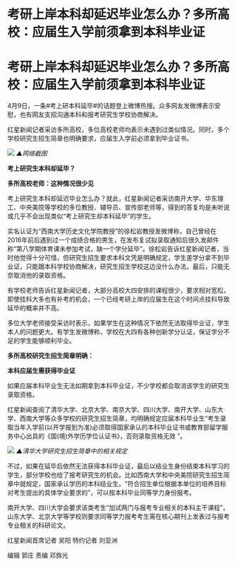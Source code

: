 # 考研上岸本科却延迟毕业怎么办？多所高校：应届生入学前须拿到本科毕业证

# 考研上岸本科却延迟毕业怎么办？多所高校：应届生入学前须拿到本科毕业证

4月9日，一条#考上研本科延毕#的话题登上微博热搜。众多网友发微博表示安慰，也有网友支招沟通本科和报考研究生学校协商解决。

红星新闻记者采访多所高校，多位高校老师均表示未遇到过类似情况。同时，多个学校研究生招生简章也明确要求，应届生入学前必须拿到毕业证书。

![](https://inews.gtimg.com/om_bt/O-PMWb3Eb1UD2BeEMlmKE13pAQisbVaW80Lpl7XR51Of8AA/1000)
_▲网络截图_

**考上研究生本科却延毕？**

**多所高校老师：这种情况很少见**

考上研究生本科却延迟毕业怎么办？就此，红星新闻记者采访南开大学、华东理工、中央美院等学校的多位教授、辅导员、宣传部老师等，得到的答复均是未听说或几乎不会出现类似“考上研究生却本科延毕”的学生。

实名认证为“西南大学历史文化学院教授”的徐松岩教授发微博称，自己曾经在2016年前后遇到过一个成绩合格的男生，在发布复试拟录取通知后很久发邮件称“第八学期体育课未参加考试，缺一个学分延毕”。徐松岩告诉红星新闻记者，当时他觉得十分可惜，但研究生招生要求本科文凭是明确规定，学生差学分拿不到毕业证，只能跟本科学校协商解决，研究生招生学校这边没什么办法。最后，只能无奈取消他的录取资格。

有学校老师告诉红星新闻记者，大部分高校大四安排的课程很少，要求相对宽松，即使挂科大多也有补考的机会，一个已经考研上岸的应届生在这个时间点挂科导致延毕的概率并不高。

多位大学老师接受采访时表示，如果学生在这种情况下依然无法取得毕业证，学生本人的问题更大。有学生发微博称，学校在大四有各种创新学分认证，保证学分不足的学生能够顺利毕业。

**多所高校研究生招生简章明确：**

**本科应届生需获得毕业证**

如果应届本科毕业生无法如期拿到本科毕业证，不少学校都会取消该学生的研究生录取资格。

红星新闻查阅了清华大学、北京大学、南京大学、四川大学、南开大学、山东大学、西南大学等众多学校的研究生招生简章，均明确规定应届本科毕业生“考生录取当年入学前(以开学报到为准)必须取得国家承认的本科毕业证书或教育部留学服务中心出具的《国(境)外学历学位认证书》，否则录取资格无效
”。

![](https://inews.gtimg.com/om_bt/ONUmDQNK0pMEJ6PMOs_WVRFpHVUeYKSKWAVTqXytIogZcAA/1000)
_▲清华大学研究生招生简章中的相关规定_

不过，如果在延毕后依然无法获得本科毕业证，最后以结业生身份结束本科学习的学生，部分学校也给了报考研究生的机会。比如西南大学和中央美院研究生招生简章中就规定，国家承认学历的本科结业生。“符合招生单位根据本单位的培养目标对考生提出的具体学业要求的”，可以按本科毕业同等学力身份报考。

南开大学、四川大学会要求该类考生“加试两门与报考专业相关的本科主干课程”，山东大学、北京大学等学校则要求同等学力报考考生需在核心期刊上发表过与报考专业相关的科研论文。

红星新闻首席记者 吴阳 特约记者 刘亚洲

编辑 郭庄 责编 邓旆光

